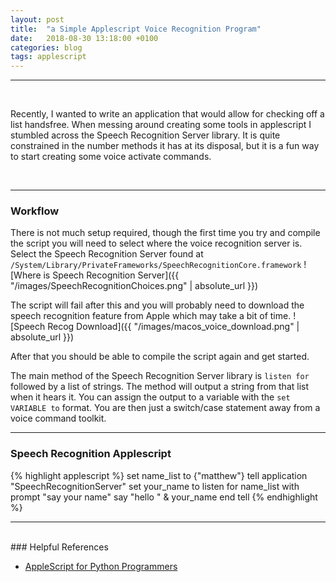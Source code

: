 ```yaml
---
layout: post
title:  "a Simple Applescript Voice Recognition Program"
date:   2018-08-30 13:18:00 +0100
categories: blog
tags: applescript
---
```

***
<br />
<p><span class="firstcharacter">R</span>ecently, I wanted to write an application that would allow for checking off a list handsfree. When messing around creating some tools in applescript I stumbled across the Speech Recognition Server library. It is quite constrained in the number methods it has at its disposal, but it is a fun way to start creating some voice activate commands.</p><br>

***
### Workflow

There is not much setup required, though the first time you try and compile the script you will need to select where the voice recognition server is. Select the  Speech Recognition Server found at `/System/Library/PrivateFrameworks/SpeechRecognitionCore.framework`
![Where is Speech Recognition Server]({{ "/images/SpeechRecognitionChoices.png" | absolute_url }})

The script will fail after this and you will probably need to download the speech recognition feature from Apple which may take a bit of time.
![Speech Recog Download]({{ "/images/macos_voice_download.png" | absolute_url }})

After that you should be able to compile the script again and get started.

The main method of the Speech Recognition Server library is `listen for` followed by a list of strings. The method will output a string from that list when it hears it. You can assign the output to a variable with the `set VARIABLE to` format. You are then just a switch/case statement away from a voice command toolkit.

***
### Speech Recognition Applescript

{% highlight applescript %}
set name_list to {"matthew"}
tell application "SpeechRecognitionServer"
	set your_name to listen for name_list with prompt "say your name"
	say "hello " & your_name
end tell
{% endhighlight %}

***
<br />
### Helpful References

* [AppleScript for Python Programmers](http://aurelio.net/articles/applescript-vs-python.html)

